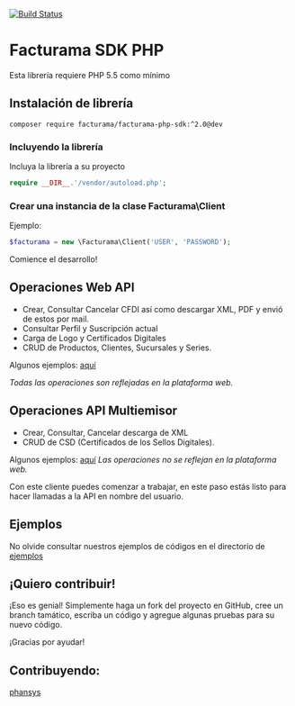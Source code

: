 
[![Build Status](https://travis-ci.org/Facturama/facturama-php-sdk.svg?branch=master)](https://travis-ci.org/Facturama/facturama-php-sdk)

# Facturama SDK PHP

Esta librería requiere PHP 5.5 como mínimo

## Instalación de librería

    composer require facturama/facturama-php-sdk:^2.0@dev
    

### Incluyendo la librería

Incluya la librería a su proyecto
```php
require __DIR__.'/vendor/autoload.php';
```
### Crear una instancia de la clase Facturama\Client
Ejemplo:
```php
$facturama = new \Facturama\Client('USER', 'PASSWORD');
```
Comience el desarrollo!

## Operaciones Web API

- Crear, Consultar Cancelar CFDI así como descargar XML, PDF y envió de
   estos por mail.
- Consultar Perfil y Suscripción actual
- Carga de Logo y Certificados Digitales
- CRUD de Productos, Clientes, Sucursales y Series.

Algunos ejemplos: [aquí](https://github.com/GilbertodelaCruz/facturama-php-sdk/wiki/API-Web)

*Todas las operaciones son reflejadas en la plataforma web.*

## Operaciones API Multiemisor

- Crear, Consultar, Cancelar descarga de XML
- CRUD de CSD (Certificados de los Sellos Digitales).

Algunos ejemplos: [aquí](https://github.com/GilbertodelaCruz/facturama-php-sdk/wiki/API-Multiemisor)
*Las operaciones no se reflejan en la plataforma web.*

Con este cliente puedes comenzar a trabajar, en este paso estás listo para hacer  llamadas a la API en nombre del usuario.


## Ejemplos
No olvide consultar nuestros ejemplos de códigos en el directorio de [ejemplos](https://github.com/GilbertodelaCruz/facturama-php-sdk/wiki)

## ¡Quiero contribuir!
¡Eso es genial! Simplemente haga un fork del proyecto en GitHub, cree un branch tamático, escriba un código y agregue algunas pruebas para su nuevo código.

¡Gracias por ayudar!
## Contribuyendo:
[phansys](https://github.com/phansys)


